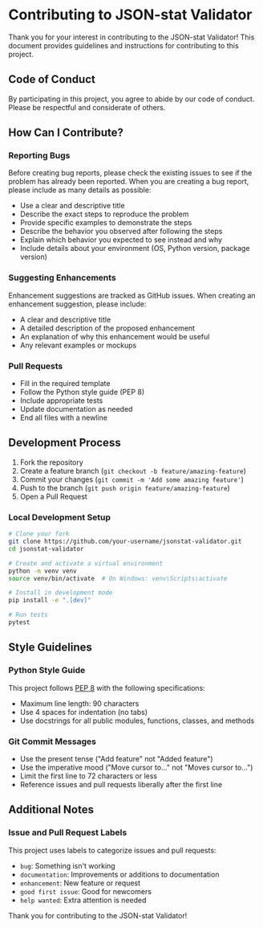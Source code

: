 # Contributing to JSON-stat Validator

Thank you for your interest in contributing to the JSON-stat Validator! This document provides guidelines and instructions for contributing to this project.

## Code of Conduct

By participating in this project, you agree to abide by our code of conduct. Please be respectful and considerate of others.

## How Can I Contribute?

### Reporting Bugs

Before creating bug reports, please check the existing issues to see if the problem has already been reported. When you are creating a bug report, please include as many details as possible:

- Use a clear and descriptive title
- Describe the exact steps to reproduce the problem
- Provide specific examples to demonstrate the steps
- Describe the behavior you observed after following the steps
- Explain which behavior you expected to see instead and why
- Include details about your environment (OS, Python version, package version)

### Suggesting Enhancements

Enhancement suggestions are tracked as GitHub issues. When creating an enhancement suggestion, please include:

- A clear and descriptive title
- A detailed description of the proposed enhancement
- An explanation of why this enhancement would be useful
- Any relevant examples or mockups

### Pull Requests

- Fill in the required template
- Follow the Python style guide (PEP 8)
- Include appropriate tests
- Update documentation as needed
- End all files with a newline

## Development Process

1. Fork the repository
2. Create a feature branch (`git checkout -b feature/amazing-feature`)
3. Commit your changes (`git commit -m 'Add some amazing feature'`)
4. Push to the branch (`git push origin feature/amazing-feature`)
5. Open a Pull Request

### Local Development Setup

```bash
# Clone your fork
git clone https://github.com/your-username/jsonstat-validator.git
cd jsonstat-validator

# Create and activate a virtual environment
python -m venv venv
source venv/bin/activate  # On Windows: venv\Scripts\activate

# Install in development mode
pip install -e ".[dev]"

# Run tests
pytest
```

## Style Guidelines

### Python Style Guide

This project follows [PEP 8](https://www.python.org/dev/peps/pep-0008/) with the following specifications:

- Maximum line length: 90 characters
- Use 4 spaces for indentation (no tabs)
- Use docstrings for all public modules, functions, classes, and methods

### Git Commit Messages

- Use the present tense ("Add feature" not "Added feature")
- Use the imperative mood ("Move cursor to..." not "Moves cursor to...")
- Limit the first line to 72 characters or less
- Reference issues and pull requests liberally after the first line

## Additional Notes

### Issue and Pull Request Labels

This project uses labels to categorize issues and pull requests:

- `bug`: Something isn't working
- `documentation`: Improvements or additions to documentation
- `enhancement`: New feature or request
- `good first issue`: Good for newcomers
- `help wanted`: Extra attention is needed

Thank you for contributing to the JSON-stat Validator!
